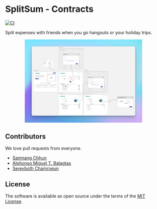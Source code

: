 # SplitSum - Contracts

[![CI](https://github.com/encode-club-solidity-bootcamp-team-11/SplitSum-Contracts/actions/workflows/build.yml/badge.svg)](https://github.com/encode-club-solidity-bootcamp-team-11/SplitSum-Contracts/actions/workflows/build.yml)

Split expenses with friends when you go hangouts or your holiday trips.

<div align="center">
  <a href="images/SplitSum-Wireframe.png">
    <img src="images/SplitSum-Wireframe-Small.png" alt="SplitSum" width="75%">
  </a>
</div>

## Contributors

We love pull requests from everyone.

- [Samnang Chhun](https://github.com/samnang)
- [Alphonso Miguel T. Balagtas](https://github.com/phonsoswag)
- [Sereyboth Chamroeun](https://github.com/ch-sereyboth)

## License

The software is available as open source under the terms of the [MIT License](http://opensource.org/licenses/MIT).
